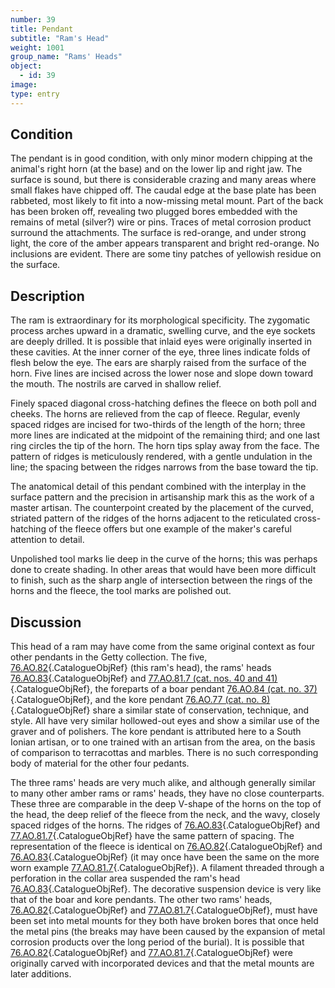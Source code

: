```yaml
---
number: 39
title: Pendant
subtitle: "Ram's Head"
weight: 1001
group_name: "Rams' Heads"
object:
  - id: 39
image:
type: entry
---
```


## Condition

The pendant is in good condition, with only minor modern chipping at the animal's right horn (at the base) and on the lower lip and right jaw. The surface is sound, but there is considerable crazing and many areas where small flakes have chipped off. The caudal edge at the base plate has been rabbeted, most likely to fit into a now-missing metal mount. Part of the back has been broken off, revealing two plugged bores embedded with the remains of metal (silver?) wire or pins. Traces of metal corrosion product surround the attachments. The surface is red-orange, and under strong light, the core of the amber appears transparent and bright red-orange. No inclusions are evident. There are some tiny patches of yellowish residue on the surface.

## Description

The ram is extraordinary for its morphological specificity. The zygomatic process arches upward in a dramatic, swelling curve, and the eye sockets are deeply drilled. It is possible that inlaid eyes were originally inserted in these cavities. At the inner corner of the eye, three lines indicate folds of flesh below the eye. The ears are sharply raised from the surface of the horn. Five lines are incised across the lower nose and slope down toward the mouth. The nostrils are carved in shallow relief.

Finely spaced diagonal cross-hatching defines the fleece on both poll and cheeks. The horns are relieved from the cap of fleece. Regular, evenly spaced ridges are incised for two-thirds of the length of the horn; three more lines are indicated at the midpoint of the remaining third; and one last ring circles the tip of the horn. The horn tips splay away from the face. The pattern of ridges is meticulously rendered, with a gentle undulation in the line; the spacing between the ridges narrows from the base toward the tip.

The anatomical detail of this pendant combined with the interplay in the surface pattern and the precision in artisanship mark this as the work of a master artisan. The counterpoint created by the placement of the curved, striated pattern of the ridges of the horns adjacent to the reticulated cross-hatching of the fleece offers but one example of the maker's careful attention to detail.

Unpolished tool marks lie deep in the curve of the horns; this was perhaps done to create shading. In other areas that would have been more difficult to finish, such as the sharp angle of intersection between the rings of the horns and the fleece, the tool marks are polished out.

## Discussion

This head of a ram may have come from the same original context as four other pendants in the Getty collection. The five, [76.AO.82](#cat-76.AO.82){.CatalogueObjRef} (this ram's head), the rams' heads [76.AO.83](#cat-76.AO.83){.CatalogueObjRef} and [77.AO.81.7 (cat. nos. 40 and 41)](#cat-77.AO.81.7){.CatalogueObjRef}, the foreparts of a boar pendant [76.AO.84 (cat. no. 37)](#cat-76.AO.84){.CatalogueObjRef}, and the kore pendant [76.AO.77 (cat. no. 8)](#cat-76.AO.77){.CatalogueObjRef} share a similar state of conservation, technique, and style. All have very similar hollowed-out eyes and show a similar use of the graver and of polishers. The kore pendant is attributed here to a South Ionian artisan, or to one trained with an artisan from the area, on the basis of comparison to terracottas and marbles. There is no such corresponding body of material for the other four pedants.

The three rams' heads are very much alike, and although generally similar to many other amber rams or rams' heads, they have no close counterparts. These three are comparable in the deep V-shape of the horns on the top of the head, the deep relief of the fleece from the neck, and the wavy, closely spaced ridges of the horns. The ridges of [76.AO.83](#cat-76.AO.83){.CatalogueObjRef} and [77.AO.81.7](#cat-77.AO.81.7){.CatalogueObjRef} have the same pattern of spacing. The representation of the fleece is identical on [76.AO.82](#cat-76.AO.82){.CatalogueObjRef} and [76.AO.83](#cat-76.AO.83){.CatalogueObjRef} (it may once have been the same on the more worn example [77.AO.81.7](#cat-77.AO.81.7){.CatalogueObjRef}). A filament threaded through a perforation in the collar area suspended the ram's head [76.AO.83](#cat-76.AO.83){.CatalogueObjRef}. The decorative suspension device is very like that of the boar and kore pendants. The other two rams' heads, [76.AO.82](#cat-76.AO.82){.CatalogueObjRef} and [77.AO.81.7](#cat-77.AO.81.7){.CatalogueObjRef}, must have been set into metal mounts for they both have broken bores that once held the metal pins (the breaks may have been caused by the expansion of metal corrosion products over the long period of the burial). It is possible that [76.AO.82](#cat-76.AO.82){.CatalogueObjRef} and [77.AO.81.7](#cat-77.AO.81.7){.CatalogueObjRef} were originally carved with incorporated devices and that the metal mounts are later additions.
